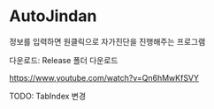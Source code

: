 # AutoJindan
정보를 입력하면 원클릭으로 자가진단을 진행해주는 프로그램

다운로드: Release 폴더 다운로드

https://www.youtube.com/watch?v=Qn6hMwKfSVY

TODO: TabIndex 변경